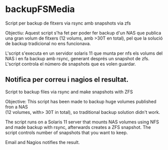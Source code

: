 backupFSMedia
=============

Script per backup de fitxers via rsync amb snapshots via zfs

Objectiu:
Aquest script s'ha fet per poder fer backup d'un NAS que publica una gran
volum de fitxers (12 volums, amb >30T en total), pel que la solució de backup
tradicional no ens funcionava.

L'script s'executa en un servidor solaris 11 que munta per nfs els volums del NAS
i en fa backup amb rsync, generant després un snapshot de zfs. L'script controla el
número de snapshots que es volen guardar.

Notifica per correu i nagios el resultat.
-------------------------------------------------------------------------

Script to backup files via rsync and make snapshots with ZFS

Objective:
This script has been made to backup huge volumes published fron a NAS  
(12 volumes, with> 30T in total), so traditional backup solution didn't work.

The script runs on a Solaris 11 server that mounts NAS volumes using NFS
and made backup with rsync, afterwards creates a ZFS snapshot. The script controls
number of snapshots that you want to keep.

Email and Nagios notifies the result.